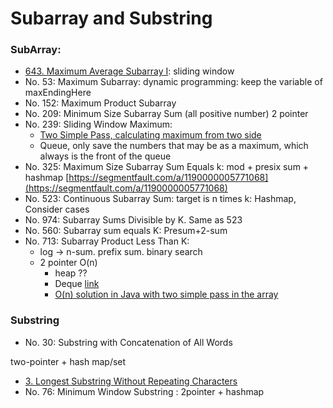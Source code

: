 # Subarray and Substring

### SubArray:

* [643. Maximum Average Subarray I](https://leetcode.com/problems/maximum-average-subarray-i/): sliding window
* No. 53:  Maximum Subarray: dynamic programming: keep the variable of maxEndingHere
* No. 152: Maximum Product Subarray
* No. 209: Minimum Size Subarray Sum (all positive number) 2 pointer
* No. 239: Sliding Window Maximum:
  * [Two Simple Pass, calculating maximum from two side](https://discuss.leetcode.com/topic/26480/o-n-solution-in-java-with-two-simple-pass-in-the-array)
  * Queue, only save the numbers that may be as a maximum, which always is the front of the queue
* No. 325: Maximum Size Subarray Sum Equals k: mod + presix sum + hashmap [https://segmentfault.com/a/1190000005771068](https://segmentfault.com/a/1190000005771068)
* No. 523: Continuous Subarray Sum: target is n times k: Hashmap, Consider cases
* No. 974: Subarray Sums Divisible by K. Same as 523
* No. 560: Subarray sum equals K: Presum+2-sum
* No. 713: Subarray Product Less Than K:&#x20;
  * log -> n-sum. prefix sum. binary search
  * 2 pointer O(n)
    * heap ??&#x20;
    * Deque [link](https://discuss.leetcode.com/topic/19055/java-o-n-solution-using-deque-with-explanation)
    * [O(n) solution in Java with two simple pass in the array](https://discuss.leetcode.com/topic/26480/o-n-solution-in-java-with-two-simple-pass-in-the-array)

### Substring

* No. 30: Substring with Concatenation of All Words

&#x20; two-pointer + hash map/set

* [3. Longest Substring Without Repeating Characters](https://leetcode.com/problems/longest-substring-without-repeating-characters/)
* No. 76: Minimum Window Substring : 2pointer + hashmap
